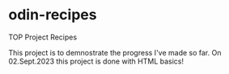 # odin-recipes
TOP Project Recipes

This project is to demnostrate the progress I've made so far.
On 02.Sept.2023 this project is done with HTML basics!